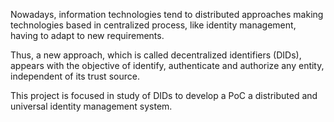 Nowadays, information technologies tend to distributed approaches making 
technologies based in centralized process, like identity management, having to 
adapt to new requirements.

Thus, a new approach, which is called decentralized identifiers (DIDs), appears
with the objective of identify, authenticate and authorize any entity, independent
of its trust source.

This project is focused in study of DIDs to develop a PoC a  distributed and
 universal identity management system.
